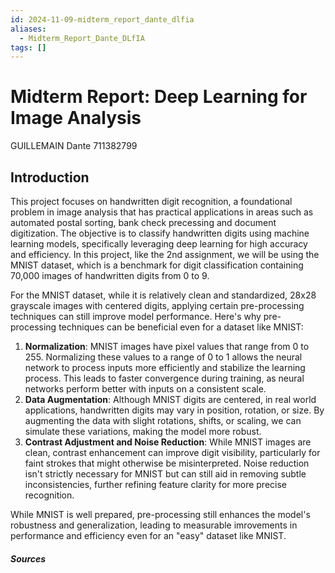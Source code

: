 ```yaml
---
id: 2024-11-09-midterm_report_dante_dlfia
aliases:
  - Midterm_Report_Dante_DLfIA
tags: []
---
```


# Midterm Report: Deep Learning for Image Analysis

GUILLEMAIN Dante 711382799

## Introduction

This project focuses on handwritten digit recognition, a foundational problem in image analysis that has practical applications in areas such as automated postal sorting, bank check precessing and document digitization. The objective is to classify handwritten digits using machine learning models, specifically leveraging deep learning for high accuracy and efficiency. In this project, like the 2nd assignment, we will be using the MNIST dataset, which is a benchmark for digit classification containing 70,000 images of handwritten digits from 0 to 9.

For the MNIST dataset, while it is relatively clean and standardized, 28x28 grayscale images with centered digits, applying certain pre-processing techniques can still improve model performance. Here's why pre-processing techniques can be beneficial even for a dataset like MNIST:

1. **Normalization**: MNIST images have pixel values that range from 0 to 255. Normalizing these values to a range of 0 to 1 allows the neural network to process inputs more efficiently and stabilize the learning process. This leads to faster convergence during training, as neural networks perform better with inputs on a consistent scale.
2. **Data Augmentation**: Although MNIST digits are centered, in real world applications, handwritten digits may vary in position, rotation, or size. By augmenting the data with slight rotations, shifts, or scaling, we can simulate these variations, making the model more robust.
3. **Contrast Adjustment and Noise Reduction**: While MNIST images are clean, contrast enhancement can improve digit visibility, particularly for faint strokes that might otherwise be misinterpreted. Noise reduction isn't strictly necessary for MNIST but can still aid in removing subtle inconsistencies, further refining feature clarity for more precise recognition.

While MNIST is well prepared, pre-processing still enhances the model's robustness and generalization, leading to measurable imrovements in performance and efficiency even for an "easy" dataset like MNIST.

##### Sources

